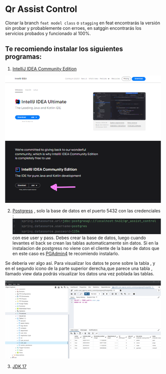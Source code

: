 # Qr Assist Control

Clonar la branch `feat model class` o `stagging` en feat encontrarás la versión 
sin probar y probablemente con erroes, en satggin encontrarás los servicios
probados y funcionado al 100%.

## Te recomiendo instalar los siguientes programas:

1. [IntelliJ IDEA Community Edition](https://www.jetbrains.com/idea/download/?section=windows)

![img.png](img.png)

2. [Postgress](https://www.postgresql.org/) , solo la base de datos en el puerto 5432 con las credenciales :
![img_1.png](img_1.png)
con ese user y pass. Debes crear la base de datos, luego cuando levantes el back se crean las tablas automaticamente sin datos.
Si en la instalacion de postgress no viene con el cliente de la base de datos que en este caso es [PGAdmin4](https://www.pgadmin.org/download/pgadmin-4-windows/) te recomiendo instalarlo.

Se debería ver algo así. Para visualizar los datos te pone sobre la tabla , y en el segundo icono de la parte superior derecha,que parece una tabla , llamado view data podrás visualizar los datos una vez poblada las tablas.

![img_2.png](img_2.png)



3. [JDK 17](https://www.oracle.com/java/technologies/javase/jdk17-archive-downloads.html)

